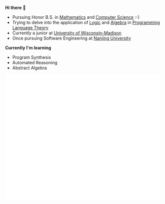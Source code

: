 <b>Hi there</b> 👋    
- Pursuing Honor B.S. in <ins>Mathematics</ins> and <ins>Computer Science</ins> :-)       
- Trying to delve into the application of <ins>Logic</ins> and <ins>Algebra</ins> in <ins>Programming Language Theory</ins>       
- Currently a junior at <ins>University of Wisconsin-Madison</ins>      
- Once pursuing Software Engineering at <ins>Nanjing University</ins>    

  

<b>Currently I'm learning</b>    
- Program Synthesis    
- Automated Reasoning
- Abstract Algebra  

<div>
  <img src="./github-metrics.svg" alt="github metrics">
</div>
